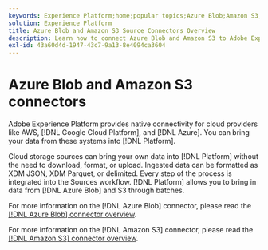 ```yaml
---
keywords: Experience Platform;home;popular topics;Azure Blob;Amazon S3;blob;Blob;S3;s3
solution: Experience Platform
title: Azure Blob and Amazon S3 Source Connectors Overview
description: Learn how to connect Azure Blob and Amazon S3 to Adobe Experience Platform using APIs or the user interface.
exl-id: 43a60d4d-1947-43c7-9a13-8e4094ca3604
---
```

# Azure Blob and Amazon S3 connectors

Adobe Experience Platform provides native connectivity for cloud providers like AWS, [!DNL Google Cloud Platform], and [!DNL Azure]. You can bring your data from these systems into [!DNL Platform].

Cloud storage sources can bring your own data into [!DNL Platform] without the need to download, format, or upload. Ingested data can be formatted as XDM JSON, XDM Parquet, or delimited. Every step of the process is integrated into the Sources workflow. [!DNL Platform] allows you to bring in data from [!DNL Azure Blob] and S3 through batches.

For more information on the [!DNL Azure Blob] connector, please read the [[!DNL Azure Blob] connector overview](./blob.md).

For more information on the [!DNL Amazon S3] connector, please read the [[!DNL Amazon S3] connector overview](./s3.md).
